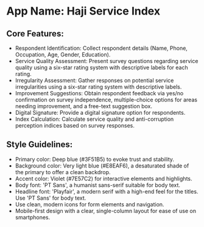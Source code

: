 # **App Name**: Haji Service Index

## Core Features:

- Respondent Identification: Collect respondent details (Name, Phone, Occupation, Age, Gender, Education).
- Service Quality Assessment: Present survey questions regarding service quality using a six-star rating system with descriptive labels for each rating.
- Irregularity Assessment: Gather responses on potential service irregularities using a six-star rating system with descriptive labels.
- Improvement Suggestions: Obtain respondent feedback via yes/no confirmation on survey independence, multiple-choice options for areas needing improvement, and a free-text suggestion box.
- Digital Signature: Provide a digital signature option for respondents.
- Index Calculation: Calculate service quality and anti-corruption perception indices based on survey responses.

## Style Guidelines:

- Primary color: Deep blue (#3F51B5) to evoke trust and stability.
- Background color: Very light blue (#E8EAF6), a desaturated shade of the primary to offer a clean backdrop.
- Accent color: Violet (#7E57C2) for interactive elements and highlights.
- Body font: 'PT Sans', a humanist sans-serif suitable for body text.
- Headline font: 'Playfair', a modern serif with a high-end feel for the titles. Use 'PT Sans' for body text.
- Use clean, modern icons for form elements and navigation.
- Mobile-first design with a clear, single-column layout for ease of use on smartphones.
